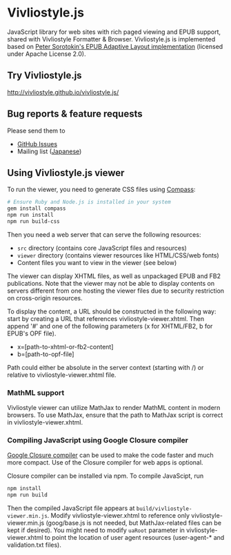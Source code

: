 # Vivliostyle.js

JavaScript library for web sites with rich paged viewing and EPUB support, shared with Vivliostyle Formatter & Browser.
Vivliostyle.js is implemented based on [Peter Sorotokin's EPUB Adaptive Layout implementation](https://github.com/sorotokin/adaptive-layout) (licensed under Apache License 2.0).

## Try Vivliostyle.js

http://vivliostyle.github.io/vivliostyle.js/

## Bug reports & feature requests

Please send them to

- [GitHub Issues](https://github.com/vivliostyle/vivliostyle.js/issues)
- Mailing list ([Japanese](https://groups.google.com/forum/?hl=ja#!forum/vivliostyle-ja))

## Using Vivliostyle.js viewer

To run the viewer, you need to generate CSS files using [Compass](http://compass-style.org):

```sh
# Ensure Ruby and Node.js is installed in your system
gem install compass
npm run install
npm run build-css
```

Then you need a web server that can serve the following resources:

- `src` directory (contains core JavaScript files and resources)
- `viewer` directory (contains viewer resources like HTML/CSS/web fonts)
- Content files you want to view in the viewer (see below)

The viewer can display XHTML files, as well as unpackaged EPUB and FB2 publications.
Note that the viewer may not be able to display contents on servers different
from one hosting the viewer files due to security restriction on cross-origin resources.

To display the content, a URL should be constructed in the following way:
start by creating a URL that references vivliostyle-viewer.xhtml.
Then append '#' and one of the following parameters (x for XHTML/FB2, b for EPUB's OPF file).

- x=[path-to-xhtml-or-fb2-content]
- b=[path-to-opf-file]

Path could either be absolute in the server context (starting with /)
or relative to vivliostyle-viewer.xhtml file.

### MathML support

Vivliostyle viewer can utilize MathJax to render MathML content in modern browsers.
To use MathJax, ensure that the path to MathJax script is correct in
vivliostyle-viewer.xhtml.

### Compiling JavaScript using Google Closure compiler

[Google Closure compiler](https://developers.google.com/closure/compiler/)
can be used to make the code faster and much more compact. Use of the
Closure compiler for web apps is optional.

Closure compiler can be installed via npm. To compile JavaScipt, run

```sh
npm install
npm run build
```

Then the compiled JavaScript file appears at `build/vivliostyle-viewer.min.js`.
Modify vivliostyle-viewer.xhtml to reference only vivliostyle-viewer.min.js
(goog/base.js is not needed, but MathJax-related files can be kept if desired).
You might need to modify `uaRoot` parameter in vivliostyle-viewer.xhtml to
point the location of user agent resources (user-agent-* and validation.txt files).
